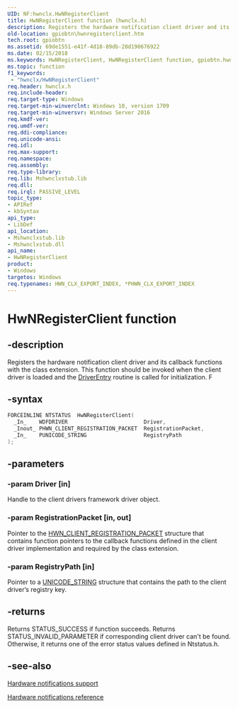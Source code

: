 ```yaml
---
UID: NF:hwnclx.HwNRegisterClient
title: HwNRegisterClient function (hwnclx.h)
description: Registers the hardware notification client driver and its callback functions with the class extension.
old-location: gpiobtn\hwnregisterclient.htm
tech.root: gpiobtn
ms.assetid: 69de1551-e41f-4d18-89db-28d190676922
ms.date: 02/15/2018
ms.keywords: HwNRegisterClient, HwNRegisterClient function, gpiobtn.hwnregisterclient, hwnclx/HwNRegisterClient
ms.topic: function
f1_keywords:
 - "hwnclx/HwNRegisterClient"
req.header: hwnclx.h
req.include-header:
req.target-type: Windows
req.target-min-winverclnt: Windows 10, version 1709
req.target-min-winversvr: Windows Server 2016
req.kmdf-ver:
req.umdf-ver:
req.ddi-compliance:
req.unicode-ansi:
req.idl:
req.max-support:
req.namespace:
req.assembly:
req.type-library:
req.lib: Mshwnclxstub.lib
req.dll:
req.irql: PASSIVE_LEVEL
topic_type:
- APIRef
- kbSyntax
api_type:
- LibDef
api_location:
- Mshwnclxstub.lib
- Mshwnclxstub.dll
api_name:
- HwNRegisterClient
product:
- Windows
targetos: Windows
req.typenames: HWN_CLX_EXPORT_INDEX, *PHWN_CLX_EXPORT_INDEX
---
```


# HwNRegisterClient function


## -description


Registers the hardware notification client driver and its callback functions with the class extension. This function should be invoked when the client driver is loaded and the <a href="..\wudfwdm\nc-wudfwdm-driver_initialize.md">DriverEntry</a> routine is called for initialization. F


## -syntax


```cpp
FORCEINLINE NTSTATUS  HwNRegisterClient(
  _In_    WDFDRIVER                        Driver,
  _Inout_ PHWN_CLIENT_REGISTRATION_PACKET  RegistrationPacket,
  _In_    PUNICODE_STRING                  RegistryPath
);
```


## -parameters




### -param Driver [in]

Handle to the client drivers framework driver object.


### -param RegistrationPacket [in, out]

Pointer to the <a href="https://docs.microsoft.com/windows-hardware/drivers/gpiobtn/create-a-hardware-notification-client-driver">HWN_CLIENT_REGISTRATION_PACKET</a> structure that contains function pointers to the callback functions defined in the client driver implementation and required by the class extension.


### -param RegistryPath [in]

Pointer to a <a href="..\wudfwdm\ns-wudfwdm-_unicode_string.md">UNICODE_STRING</a> structure that contains the path to the client driver’s registry key.


## -returns



Returns STATUS_SUCCESS if function succeeds. Returns STATUS_INVALID_PARAMETER if corresponding client driver can't be found. Otherwise, it returns one of the error status values defined in Ntstatus.h.




## -see-also

<a href="https://docs.microsoft.com/windows-hardware/drivers/gpiobtn/hardware-notifications-support">Hardware notifications support</a>



<a href="https://docs.microsoft.com/windows-hardware/drivers/ddi/content/index">Hardware notifications reference</a>



 

 


